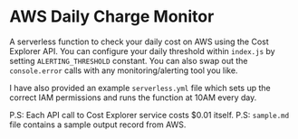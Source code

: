 # AWS Daily Charge Monitor

A serverless function to check your daily cost on AWS using the Cost Explorer API. You can configure your daily threshold within `index.js` by setting `ALERTING_THRESHOLD` constant. You can also swap out the `console.error` calls with any monitoring/alerting tool you like.


I have also provided an example `serverless.yml` file which sets up the correct IAM permissions and runs the function at 10AM every day. 

P.S: Each API call to Cost Explorer service costs $0.01 itself.
P.S: `sample.md` file contains a sample output record from AWS.